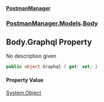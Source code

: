 #### [PostmanManager](PostmanManager.md 'PostmanManager')
### [PostmanManager.Models](PostmanManager.md#PostmanManager.Models 'PostmanManager.Models').[Body](PostmanManager.md#PostmanManager.Models.Body 'PostmanManager.Models.Body')

## Body.Graphql Property

No description given

```csharp
public object Graphql { get; set; }
```

#### Property Value
[System.Object](https://docs.microsoft.com/en-us/dotnet/api/System.Object 'System.Object')